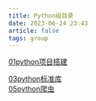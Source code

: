 ```yaml
---
title: Python组目录
date: 2023-06-24 23:43
article: false
tags: group
---
```


[01python项目搭建](01python项目搭建/01python项目搭建)  

[03python标准库](03python标准库/03python标准库)  
[05python爬虫](05python爬虫/05python爬虫)
